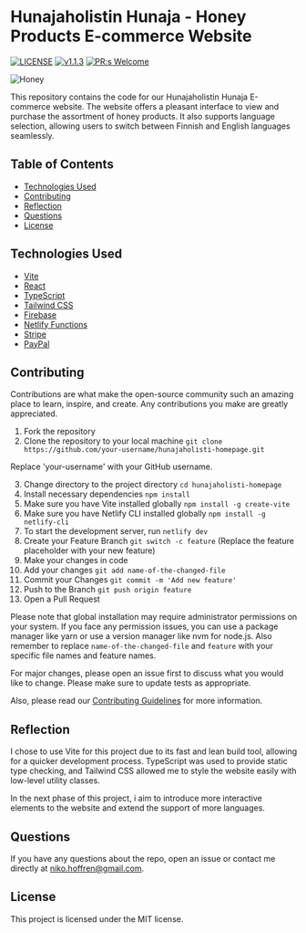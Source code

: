 # Hunajaholistin Hunaja - Honey Products E-commerce Website
[![LICENSE](https://img.shields.io/badge/license-MIT-blue.svg)](LICENSE)
[![v1.1.3](https://img.shields.io/badge/v1.1.3-brightred.svg)](https://github.com/nikohoffren/hunajaholisti/pulls)
[![PR:s Welcome](https://img.shields.io/badge/PR:s-Welcome-brightgreen.svg)](https://github.com/nikohoffren/hunajaholisti/pulls)

![Honey](https://cdn.holvi.com/media/poolimage.image/2021/11/05/c67b308348bc60405360366fb336af60d9fb2ea1.png)

This repository contains the code for our Hunajaholistin Hunaja E-commerce website. The website offers a pleasant interface to view and purchase the assortment of honey products. It also supports language selection, allowing users to switch between Finnish and English languages seamlessly.

## Table of Contents

-   [Technologies Used](#technologies-used)
-   [Contributing](#contributing)
-   [Reflection](#reflection)
-   [Questions](#questions)
-   [License](#license)

## Technologies Used

- [Vite](https://vitejs.dev/)
- [React](https://reactjs.org/)
- [TypeScript](https://www.typescriptlang.org/)
- [Tailwind CSS](https://tailwindcss.com/)
- [Firebase](https://firebase.google.com/)
- [Netlify Functions](https://netlify.com/)
- [Stripe](https://stripe.com/)
- [PayPal](https://paypal.com/)

## Contributing

Contributions are what make the open-source community such an amazing place to learn, inspire, and create. Any contributions you make are greatly appreciated.

1. Fork the repository
2. Clone the repository to your local machine `git clone https://github.com/your-username/hunajaholisti-homepage.git`

Replace 'your-username' with your GitHub username.

3. Change directory to the project directory `cd hunajaholisti-homepage`
4. Install necessary dependencies `npm install`
5. Make sure you have Vite installed globally `npm install -g create-vite`
6. Make sure you have Netlify CLI installed globally `npm install -g netlify-cli`
7. To start the development server, run `netlify dev`
8. Create your Feature Branch `git switch -c feature` (Replace the feature placeholder with your new feature)
9. Make your changes in code
10. Add your changes `git add name-of-the-changed-file`
11. Commit your Changes `git commit -m 'Add new feature'`
12. Push to the Branch `git push origin feature`
13. Open a Pull Request

Please note that global installation may require administrator permissions on your system. If you face any permission issues, you can use a package manager like yarn or use a version manager like nvm for node.js. Also remember to replace `name-of-the-changed-file` and `feature` with your specific file names and feature names.

For major changes, please open an issue first to discuss what you would like to change. Please make sure to update tests as appropriate.

Also, please read our [Contributing Guidelines](CONTRIBUTING.md) for more information.

## Reflection

I chose to use Vite for this project due to its fast and lean build tool, allowing for a quicker development process. TypeScript was used to provide static type checking, and Tailwind CSS allowed me to style the website easily with low-level utility classes.

In the next phase of this project, i aim to introduce more interactive elements to the website and extend the support of more languages.

## Questions

If you have any questions about the repo, open an issue or contact me directly at niko.hoffren@gmail.com.

## License

This project is licensed under the MIT license.
